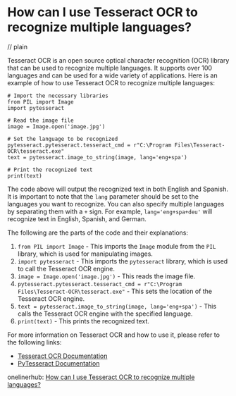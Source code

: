 # How can I use Tesseract OCR to recognize multiple languages?
// plain

Tesseract OCR is an open source optical character recognition (OCR) library that can be used to recognize multiple languages. It supports over 100 languages and can be used for a wide variety of applications. Here is an example of how to use Tesseract OCR to recognize multiple languages:

```
# Import the necessary libraries
from PIL import Image
import pytesseract

# Read the image file
image = Image.open('image.jpg')

# Set the language to be recognized
pytesseract.pytesseract.tesseract_cmd = r"C:\Program Files\Tesseract-OCR\tesseract.exe"
text = pytesseract.image_to_string(image, lang='eng+spa')

# Print the recognized text
print(text)
```

The code above will output the recognized text in both English and Spanish. It is important to note that the `lang` parameter should be set to the languages you want to recognize. You can also specify multiple languages by separating them with a `+` sign. For example, `lang='eng+spa+deu'` will recognize text in English, Spanish, and German.

The following are the parts of the code and their explanations:

1. `from PIL import Image` - This imports the `Image` module from the `PIL` library, which is used for manipulating images.
2. `import pytesseract` - This imports the `pytesseract` library, which is used to call the Tesseract OCR engine.
3. `image = Image.open('image.jpg')` - This reads the image file.
4. `pytesseract.pytesseract.tesseract_cmd = r"C:\Program Files\Tesseract-OCR\tesseract.exe"` - This sets the location of the Tesseract OCR engine.
5. `text = pytesseract.image_to_string(image, lang='eng+spa')` - This calls the Tesseract OCR engine with the specified language.
6. `print(text)` - This prints the recognized text.

For more information on Tesseract OCR and how to use it, please refer to the following links:

- [Tesseract OCR Documentation](https://github.com/tesseract-ocr/tesseract/wiki)
- [PyTesseract Documentation](https://pypi.org/project/pytesseract/)

onelinerhub: [How can I use Tesseract OCR to recognize multiple languages?](https://onelinerhub.com/tesseract-ocr/how-can-i-use-tesseract-ocr-to-recognize-multiple-languages)